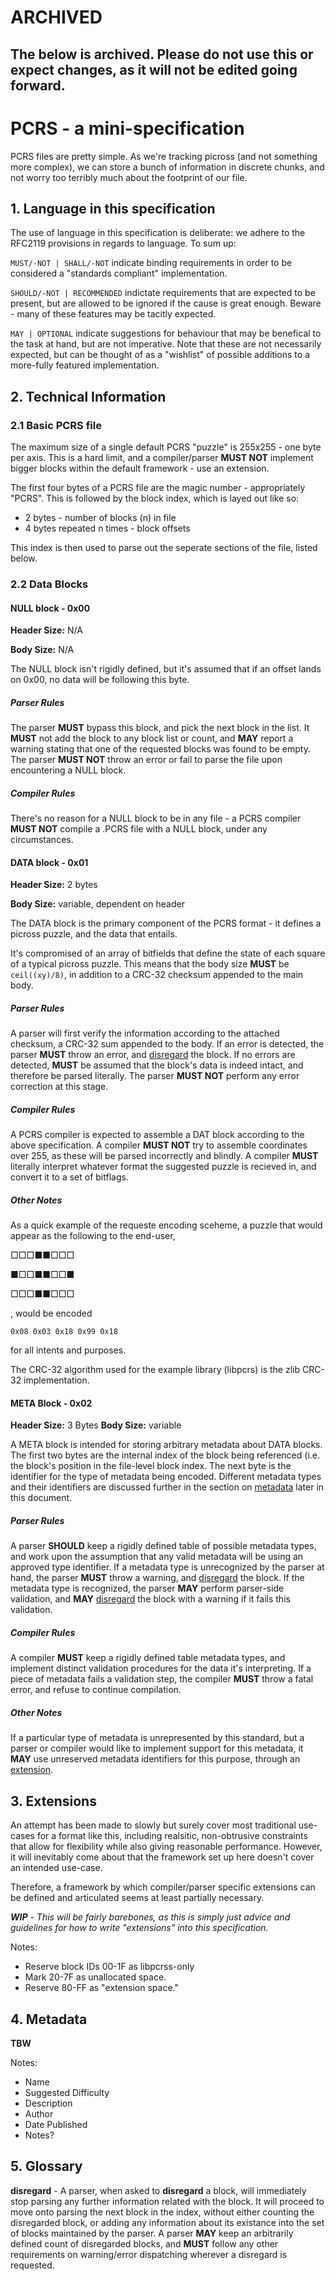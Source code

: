 # ARCHIVED
The below is archived. Please do not use this or expect changes, as it will not be edited going forward.
------
# <a name="top"></a>PCRS - a mini-specification

PCRS files are pretty simple. As we're tracking picross (and not something
more complex), we can store a bunch of information in discrete chunks, and
not worry too terribly much about the footprint of our file.

## <a name="sec1"></a>1. Language in this specification

The use of language in this specification is deliberate: we adhere to the
RFC2119 provisions in regards to language. To sum up:

`MUST/-NOT | SHALL/-NOT` indicate binding requirements in order to be
considered a "standards compliant" implementation.

`SHOULD/-NOT | RECOMMENDED` indictate requirements that are expected to
be present, but are allowed to be ignored if the cause is great enough.
Beware - many of these features may be tacitly expected.

`MAY | OPTIONAL` indicate suggestions for behaviour that may be
benefical to the task at hand, but are not imperative. Note that
these are not necessarily expected, but can be thought of as a
"wishlist" of possible additions to a more-fully featured implementation.

## <a name="sec2"></a>2. Technical Information

### <a name="sec2.1"></a>2.1 Basic PCRS file

The maximum size of a single default PCRS "puzzle" is 255x255 - 
one byte per axis. This is a hard limit, and a compiler/parser
**MUST NOT** implement bigger blocks within the default framework - use
an extension.

The first four bytes of a PCRS file are the magic number - appropriately
"PCRS". This is followed by the block index, which is layed out like so:

- 2 bytes - number of blocks (n) in file
- 4 bytes repeated n times - block offsets

This index is then used to parse out the seperate sections of the file,
listed below.

### <a name="sec2.2"></a>2.2 Data Blocks

#### <a name="bNULL"></a>NULL block - 0x00

**Header Size:** N/A

**Body Size:** N/A 

The NULL block isn't rigidly defined, but it's assumed that if an offset lands
on 0x00, no data will be following this byte. 

##### Parser Rules

The parser **MUST** bypass this block, and pick the next block in the list. 
It **MUST** not add the block to any block list or count, and **MAY** report 
a warning stating that one of the requested blocks was found to be empty.
The parser **MUST NOT** throw an error or fail to parse the file upon 
encountering a NULL block.

##### Compiler Rules

There's no reason for a NULL block to be in any file - a PCRS compiler
**MUST NOT** compile a .PCRS file with a NULL block, under any circumstances.


#### <a name="bDATA"></a>DATA block - 0x01

**Header Size:** 2 bytes

**Body Size:** variable, dependent on header

The DATA block is the primary component of the PCRS format - it defines
a picross puzzle, and the data that entails.

It's compromised of an array of bitfields that define the state of
each square of a typical picross puzzle. This means that the body size
**MUST** be `ceil((xy)/8)`, in addition to a CRC-32 checksum appended to
the main body.

##### Parser Rules

A parser will first verify the information according to the attached checksum, 
a CRC-32 sum appended to the body. If an error is detected, the parser **MUST**
throw an error, and [disregard](#g_disregard) the block. If no errors are 
detected, **MUST** be assumed that the block's data is indeed intact, and 
therefore be parsed literally. The parser **MUST NOT** perform any error 
correction at this stage.

##### Compiler Rules

A PCRS compiler is expected to assemble a DAT block according to the above
specification. A compiler **MUST NOT** try to assemble coordinates over
255, as these will be parsed incorrectly and blindly. A compiler **MUST**
literally interpret whatever format the suggested puzzle is recieved in,
and convert it to a set of bitflags.

##### Other Notes

As a quick example of the requeste encoding sceheme, a puzzle that would appear
as the following to the end-user,

□□□■■□□□

■□□■■□□■

□□□■■□□□

, would be encoded

`0x08 0x03 0x18 0x99 0x18`

for all intents and purposes.

The CRC-32 algorithm used for the example library (libpcrs) is the zlib CRC-32 implementation.

#### <a name="bMETA"></a>META Block - 0x02

**Header Size:** 3 Bytes
**Body Size:** variable

A META block is intended for storing arbitrary metadata about DATA blocks.
The first two bytes are the internal index of the block being referenced (i.e.
the block's position in the file-level block index. The next byte is the
identifier for the type of metadata being encoded. Different metadata types
and their identifiers are discussed further in the section on [metadata](#sec4)
later in this document.

##### Parser Rules

A parser **SHOULD** keep a rigidly defined table of possible metadata types, and
work upon the assumption that any valid metadata will be using an approved type
identifier. If a metadata type is unrecognized by the parser at hand, the parser
**MUST** throw a warning, and [disregard](#g_disregard) the block. If the 
metadata type is recognized, the parser **MAY** perform parser-side validation,
and **MAY** [disregard](#g_disregard) the block with a warning if it fails this
validation.

##### Compiler Rules

A compiler **MUST** keep a rigidly defined table metadata types, and implement
distinct validation procedures for the data it's interpreting. If a piece of
metadata fails a validation step, the compiler **MUST** throw a fatal error,
and refuse to continue compilation.

##### Other Notes

If a particular type of metadata is unrepresented by this standard,
but a parser or compiler would like to implement support for this metadata, 
it **MAY** use unreserved metadata identifiers for this purpose, through an 
[extension](#sec3).

## <a name="sec3"></a>3. Extensions

An attempt has been made to slowly but surely cover most traditional use-cases
for a format like this, including realsitic, non-obtrusive constraints that
allow for flexibility while also giving reasonable performance. However, it
will inevitably come about that the framework set up here doesn't cover
an intended use-case.

Therefore, a framework by which compiler/parser specific extensions can be
defined and articulated seems at least partially necessary.

_**WIP** - This will be fairly barebones, as this is simply just advice and
guidelines for how to write "extensions" into this specification._

Notes:

* Reserve block IDs 00-1F as libpcrss-only
* Mark 20-7F as unallocated space.
* Reserve 80-FF as "extension space."

## <a name="sec4"></a>4. Metadata

**TBW**

Notes:

* Name
* Suggested Difficulty
* Description
* Author
* Date Published
* Notes?

## <a name="sec5"></a>5. Glossary

<a name="g_disregard"></a>**disregard** - A parser, when asked to **disregard**
a block, will immediately stop parsing any further information related with
the block. It will proceed to move onto parsing the next block in the index,
without either counting the disregarded block, or adding any information about
its existance into the set of blocks maintained by the parser. A parser **MAY**
keep an arbitrarily defined count of disregarded blocks, and **MUST** follow any
other requirements on warning/error dispatching wherever a disregard is
requested.
